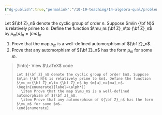 ```yaml
---
{"dg-publish":true,"permalink":"/10-19-teaching/14-algebra-qual/problem-bank/pool-problems/group-theory/automorphisms-of-a-finite-cyclic-group/","tags":["group_theory"],"updated":"2025-05-08T19:13:01-07:00"}
---
```


Let ${\bf Z}_n$ denote the cyclic group of order $n$. Suppose $m\in {\bf N}$ is relatively prime to $n$. Define the function $\mu_m:{\bf Z}_n\to {\bf Z}_n$ by $\mu_m[a]_n=[ma]_n$.

1. Prove that the map $\mu_m$ is a well-defined automorphism of ${\bf Z}_n$.
2. Prove that any automorphism of ${\bf Z}_n$ has the form $\mu_m$ for some $m$.

> [!info]- View $\LaTeX$ code
> ```
> Let ${\bf Z}_n$ denote the cyclic group of order $n$. Suppose $m\in {\bf N}$ is relatively prime to $n$. Define the function $\mu_m:{\bf Z}_n\to {\bf Z}_n$ by $m[a]_n=[ma]_n$.
> \begin{enumerate}[label=\alph*)]
> 	\item Prove that the map $\mu_m$ is a well-defined automorphism of ${\bf Z}_n$.
> 	\item Prove that any automorphism of ${\bf Z}_n$ has the form $\mu_m$ for some $m$.
> \end{enumerate}
> ```